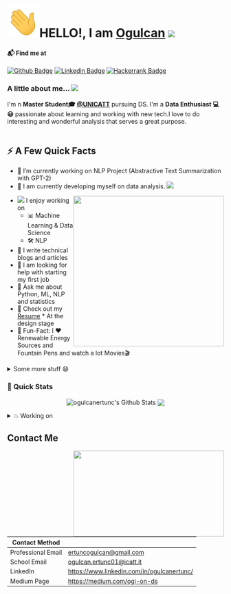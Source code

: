 <h1> <img src="https://raw.githubusercontent.com/ABSphreak/ABSphreak/master/gifs/Hi.gif" width="75px">HELLO!, I am <a href="https://github.com/ogulcanertunc">Ogulcan</a> <img src="https://emojis.slackmojis.com/emojis/images/1572027878/6937/blob_thumbs_up.png?1572027878" width="30px"></h1>
</h1>

#### 📬 Find me at
[![Github Badge](http://img.shields.io/badge/-Github-black?style=flat-square&logo=github&link=https://github.com/ogulcanertunc/)](https://github.com/ogulcanertunc) 
[![Linkedin Badge](https://img.shields.io/badge/-LinkedIn-blue?style=flat-square&logo=Linkedin&logoColor=white&link=https://www.linkedin.com/in/ogulcanertunc/)](https://www.linkedin.com/in/ogulcanertunc/)
[![Hackerrank Badge](https://img.shields.io/badge/-Hackerrank-2EC866?style=flat-square&logo=HackerRank&logoColor=white&link=https://www.hackerrank.com/ogulcan_ertunc01)](https://www.hackerrank.com/ogulcan_ertunc01)


### A little about me...  <img src="https://media.giphy.com/media/3oKIP9hfEsvPHxfIk0/giphy.gif" width="50"> 
I'm n **Master Student🎓 [@UNICATT](https://www.unicatt.it/)** pursuing DS. I'm a **Data Enthusiast 💻 😃** passionate about learning and working with new tech.I love to do interesting and wonderful analysis that serves a great purpose. <br/><br/>




## ⚡️ A Few Quick Facts

- 🔭 I’m currently working on NLP Project (Abstractive Text Summarization with GPT-2)
- 🌱 I am currently developing myself on data analysis. <img src="https://emojis.slackmojis.com/emojis/images/1516924249/3439/python_explode.gif?1516924249" width="30"> 
<img width="350" height="350" src="https://media.giphy.com/media/26ufdipQqU2lhNA4g/giphy.gif" align=right>

- <img src="https://media.giphy.com/media/MdA16VIoXKKxNE8Stk/giphy.gif" width="30">  I enjoy working on
  - 📊 Machine Learning & Data Science
  - 🛠  NLP
- 📝 I write technical blogs and articles
- 🤔 I am looking for help with starting my first job
- 💬 Ask me about Python, ML, NLP and statistics
- 📙 Check out my [Resume]() * At the design stage
- 🎉 Fun-Fact: I ❤️ Renewable Energy Sources and Fountain Pens and watch a lot Movies🎬



<details>
  <summary>Some more stuff 😄</summary>
  
### 🖥️ My Setup
<code><img height="30" src="https://cdn.icon-icons.com/icons2/2530/PNG/512/pc_button_icon_151862.png"></code>
<code><img height="30" src="https://cdn.icon-icons.com/icons2/2530/PNG/512/jetbrains_pycharm_button_icon_151876.png"></code>
<code><img height="30" src="https://cdn.icon-icons.com/icons2/2530/PNG/512/visualstudio_button_icon_151869.png"></code>
<code><img height="30" src="https://cdn.icon-icons.com/icons2/2667/PNG/512/jupyter_app_icon_161280.png"></code>
<code><img height="30" src="https://upload.wikimedia.org/wikipedia/en/c/cd/Anaconda_Logo.png"></code>
<code><img height="30" src="https://cdn.icon-icons.com/icons2/2699/PNG/512/spotify_logo_icon_168793.png"></code>



### ⚙️ Some Tool and Tech I use
<code><img height="30" src="https://upload.wikimedia.org/wikipedia/commons/thumb/c/c3/Python-logo-notext.svg/1024px-Python-logo-notext.svg.png"></code>
<code><img height="30" src="https://cran.r-project.org/Rlogo.svg"></code>
<code><img height="30" src="https://upload.wikimedia.org/wikipedia/commons/thumb/e/ed/Pandas_logo.svg/1200px-Pandas_logo.svg.png"></code>
<code><img height="30" src="https://upload.wikimedia.org/wikipedia/commons/thumb/3/31/NumPy_logo_2020.svg/1280px-NumPy_logo_2020.svg.png"></code>
<code><img height="30" src="https://matplotlib.org/stable/_static/logo2_compressed.svg"></code>
<code><img height="30" src="https://upload.wikimedia.org/wikipedia/commons/thumb/e/e0/Git-logo.svg/1280px-Git-logo.svg.png"></code>
<code><img height="30" src="https://upload.wikimedia.org/wikipedia/commons/9/96/Pytorch_logo.png"></code>
<code><img height="30" src="https://upload.wikimedia.org/wikipedia/commons/thumb/2/2d/Tensorflow_logo.svg/173px-Tensorflow_logo.svg.png"></code>
<code><img height="30" src="https://avatars2.githubusercontent.com/u/1728152?s=200&v=4"></code>
  
</details>


### 🚀 Quick Stats
<p align="center">
<img align="center" src="https://github-readme-stats.vercel.app/api?username=ogulcanertunc&show_icons=true&line_height=21" alt="ogulcanertunc's Github Stats" />
<img align="center" src="https://github-readme-stats.vercel.app/api/top-langs/?username=ogulcanertunc&theme=default&line_height=27&layout=compact" />
</p>




<details>
<summary> 💥 Working on </summary>
<br>
<p align="center">
<a href="https://github.com/ogulcanertunc/Data-Science-Projects">
<img src="https://github-readme-stats.vercel.app/api/pin/?username=ogulcanertunc&repo=Data-Science-Projects&show_owner=true" />
</a>&ensp;
<a href="https://github.com/ogulcanertunc/Abstractive-Text-Summarization">
<img src="https://github-readme-stats.vercel.app/api/pin/?username=ogulcanertunc&repo=Abstractive-Text-Summarization&show_owner=true" />
</a>
</p>
</details>

## Contact Me 
<img width="350" height="200" src="https://media.giphy.com/media/SWVvc60hK5uDKEiIGL/giphy.gif" align=right>

| Contact Method |  | 
| --- | --- |
| Professional Email | ertuncogulcan@gmail.com |
| School Email | ogulcan.ertunc01@icatt.it |
| LinkedIn | https://www.linkedin.com/in/ogulcanertunc/ |
| Medium Page | https://medium.com/ogi-on-ds | 




<!--
**ogulcanertunc/Ogulcan_Ertunc** is a ✨ _special_ ✨ repository because its `README.md` (this file) appears on your GitHub profile.
